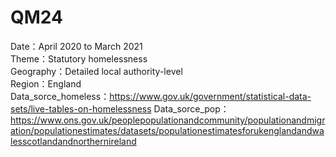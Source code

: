 # QM24

Date：April 2020 to March 2021	
Theme：Statutory homelessness	
Geography：Detailed local authority-level	
Region：England	
Data_sorce_homeless：https://www.gov.uk/government/statistical-data-sets/live-tables-on-homelessness	
Data_sorce_pop：https://www.ons.gov.uk/peoplepopulationandcommunity/populationandmigration/populationestimates/datasets/populationestimatesforukenglandandwalesscotlandandnorthernireland

		
